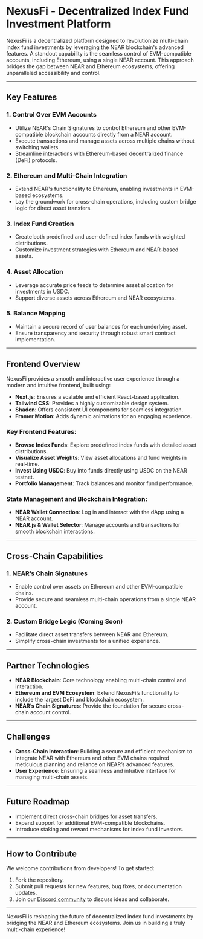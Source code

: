 # NexusFi - Decentralized Index Fund Investment Platform

NexusFi is a decentralized platform designed to revolutionize multi-chain index fund investments by leveraging the NEAR blockchain's advanced features. A standout capability is the seamless control of EVM-compatible accounts, including Ethereum, using a single NEAR account. This approach bridges the gap between NEAR and Ethereum ecosystems, offering unparalleled accessibility and control.

---

## Key Features

### 1. **Control Over EVM Accounts**
- Utilize NEAR's Chain Signatures to control Ethereum and other EVM-compatible blockchain accounts directly from a NEAR account.
- Execute transactions and manage assets across multiple chains without switching wallets.
- Streamline interactions with Ethereum-based decentralized finance (DeFi) protocols.

### 2. **Ethereum and Multi-Chain Integration**
- Extend NEAR's functionality to Ethereum, enabling investments in EVM-based ecosystems.
- Lay the groundwork for cross-chain operations, including custom bridge logic for direct asset transfers.

### 3. **Index Fund Creation**
- Create both predefined and user-defined index funds with weighted distributions.
- Customize investment strategies with Ethereum and NEAR-based assets.

### 4. **Asset Allocation**
- Leverage accurate price feeds to determine asset allocation for investments in USDC.
- Support diverse assets across Ethereum and NEAR ecosystems.

### 5. **Balance Mapping**
- Maintain a secure record of user balances for each underlying asset.
- Ensure transparency and security through robust smart contract implementation.

---

## Frontend Overview

NexusFi provides a smooth and interactive user experience through a modern and intuitive frontend, built using:

- **Next.js**: Ensures a scalable and efficient React-based application.
- **Tailwind CSS**: Provides a highly customizable design system.
- **Shadcn**: Offers consistent UI components for seamless integration.
- **Framer Motion**: Adds dynamic animations for an engaging experience.

### Key Frontend Features:
- **Browse Index Funds**: Explore predefined index funds with detailed asset distributions.
- **Visualize Asset Weights**: View asset allocations and fund weights in real-time.
- **Invest Using USDC**: Buy into funds directly using USDC on the NEAR testnet.
- **Portfolio Management**: Track balances and monitor fund performance.

### State Management and Blockchain Integration:
- **NEAR Wallet Connection**: Log in and interact with the dApp using a NEAR account.
- **NEAR.js & Wallet Selector**: Manage accounts and transactions for smooth blockchain interactions.

---

## Cross-Chain Capabilities

### 1. **NEAR’s Chain Signatures**
- Enable control over assets on Ethereum and other EVM-compatible chains.
- Provide secure and seamless multi-chain operations from a single NEAR account.

### 2. **Custom Bridge Logic (Coming Soon)**
- Facilitate direct asset transfers between NEAR and Ethereum.
- Simplify cross-chain investments for a unified experience.

---

## Partner Technologies

- **NEAR Blockchain**: Core technology enabling multi-chain control and interaction.
- **Ethereum and EVM Ecosystem**: Extend NexusFi’s functionality to include the largest DeFi and blockchain ecosystem.
- **NEAR’s Chain Signatures**: Provide the foundation for secure cross-chain account control.

---

## Challenges

- **Cross-Chain Interaction**: Building a secure and efficient mechanism to integrate NEAR with Ethereum and other EVM chains required meticulous planning and reliance on NEAR’s advanced features.
- **User Experience**: Ensuring a seamless and intuitive interface for managing multi-chain assets.

---

## Future Roadmap

- Implement direct cross-chain bridges for asset transfers.
- Expand support for additional EVM-compatible blockchains.
- Introduce staking and reward mechanisms for index fund investors.

---

## How to Contribute

We welcome contributions from developers! To get started:
1. Fork the repository.
2. Submit pull requests for new features, bug fixes, or documentation updates.
3. Join our [Discord community](#) to discuss ideas and collaborate.

---

NexusFi is reshaping the future of decentralized index fund investments by bridging the NEAR and Ethereum ecosystems. Join us in building a truly multi-chain experience!